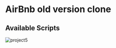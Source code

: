 # AirBnb old version clone

## Available Scripts


![project5](https://user-images.githubusercontent.com/51530302/173195473-1da5465f-cf5c-4277-bec8-6117ff92e276.png)

